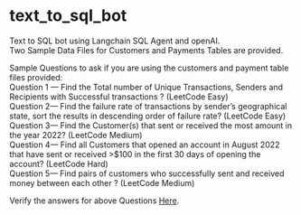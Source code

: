# text_to_sql_bot
Text to SQL bot using Langchain SQL Agent and openAI.  
Two Sample Data Files for Customers and Payments Tables are provided.  


Sample Questions to ask if you are using the customers and payment table files provided:  
Question 1 — Find the Total number of Unique Transactions, Senders and Recipients with Successful transactions ? (LeetCode Easy)  
Question 2— Find the failure rate of transactions by sender’s geographical state, sort the results in descending order of failure rate? (LeetCode Easy)  
Question 3— Find the Customer(s) that sent or received the most amount in the year 2022? (LeetCode Medium)  
Question 4— Find all Customers that opened an account in August 2022 that have sent or received >$100 in the first 30 days of opening the account? (LeetCode Hard)  
Question 5— Find pairs of customers who successfully sent and received money between each other ? (LeetCode Medium)  

Verify the answers for above Questions [Here](https://www.datacamp.com/datalab/w/2883f4e7-279b-489d-ae38-9447961ac5ec).
